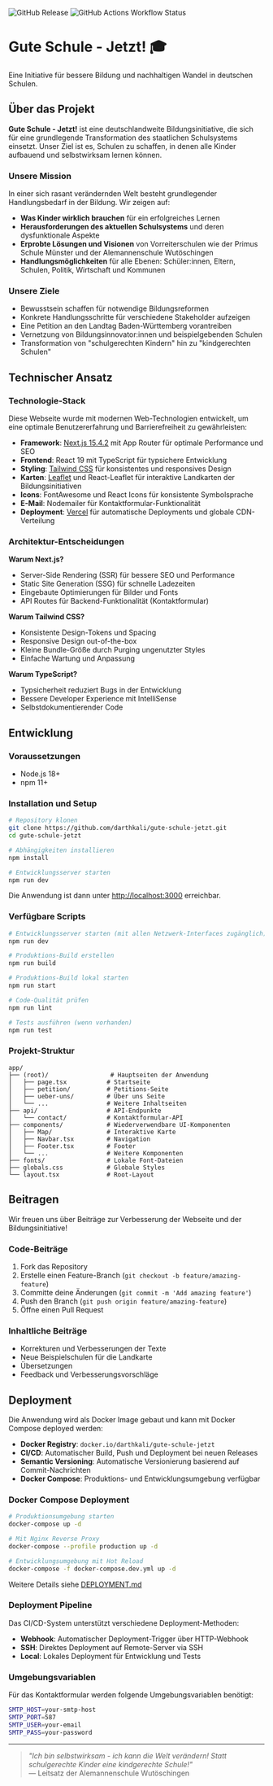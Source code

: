 ![GitHub Release](https://img.shields.io/github/v/release/darthkali/gute-schule-jetzt?color=yellow)
![GitHub Actions Workflow Status](https://img.shields.io/github/actions/workflow/status/darthkali/gute-schule-jetzt/ci.yml)

# Gute Schule - Jetzt! 🎓

Eine Initiative für bessere Bildung und nachhaltigen Wandel in deutschen Schulen.

## Über das Projekt

**Gute Schule - Jetzt!** ist eine deutschlandweite Bildungsinitiative, die sich für eine grundlegende Transformation des staatlichen Schulsystems einsetzt. Unser Ziel ist es, Schulen zu schaffen, in denen alle Kinder aufbauend und selbstwirksam lernen können.

### Unsere Mission

In einer sich rasant verändernden Welt besteht grundlegender Handlungsbedarf in der Bildung. Wir zeigen auf:

- **Was Kinder wirklich brauchen** für ein erfolgreiches Lernen
- **Herausforderungen des aktuellen Schulsystems** und deren dysfunktionale Aspekte  
- **Erprobte Lösungen und Visionen** von Vorreiterschulen wie der Primus Schule Münster und der Alemannenschule Wutöschingen
- **Handlungsmöglichkeiten** für alle Ebenen: Schüler:innen, Eltern, Schulen, Politik, Wirtschaft und Kommunen

### Unsere Ziele

- Bewusstsein schaffen für notwendige Bildungsreformen
- Konkrete Handlungsschritte für verschiedene Stakeholder aufzeigen
- Eine Petition an den Landtag Baden-Württemberg vorantreiben
- Vernetzung von Bildungsinnovator:innen und beispielgebenden Schulen
- Transformation von "schulgerechten Kindern" hin zu "kindgerechten Schulen"

## Technischer Ansatz

### Technologie-Stack

Diese Webseite wurde mit modernen Web-Technologien entwickelt, um eine optimale Benutzererfahrung und Barrierefreiheit zu gewährleisten:

- **Framework**: [Next.js 15.4.2](https://nextjs.org) mit App Router für optimale Performance und SEO
- **Frontend**: React 19 mit TypeScript für typsichere Entwicklung
- **Styling**: [Tailwind CSS](https://tailwindcss.com) für konsistentes und responsives Design
- **Karten**: [Leaflet](https://leafletjs.com) und React-Leaflet für interaktive Landkarten der Bildungsinitiativen
- **Icons**: FontAwesome und React Icons für konsistente Symbolsprache
- **E-Mail**: Nodemailer für Kontaktformular-Funktionalität
- **Deployment**: [Vercel](https://vercel.com) für automatische Deployments und globale CDN-Verteilung

### Architektur-Entscheidungen

**Warum Next.js?**
- Server-Side Rendering (SSR) für bessere SEO und Performance
- Static Site Generation (SSG) für schnelle Ladezeiten
- Eingebaute Optimierungen für Bilder und Fonts
- API Routes für Backend-Funktionalität (Kontaktformular)

**Warum Tailwind CSS?**
- Konsistente Design-Tokens und Spacing
- Responsive Design out-of-the-box
- Kleine Bundle-Größe durch Purging ungenutzter Styles
- Einfache Wartung und Anpassung

**Warum TypeScript?**
- Typsicherheit reduziert Bugs in der Entwicklung
- Bessere Developer Experience mit IntelliSense
- Selbstdokumentierender Code

## Entwicklung

### Voraussetzungen

- Node.js 18+ 
- npm 11+

### Installation und Setup

```bash
# Repository klonen
git clone https://github.com/darthkali/gute-schule-jetzt.git
cd gute-schule-jetzt

# Abhängigkeiten installieren
npm install

# Entwicklungsserver starten
npm run dev
```

Die Anwendung ist dann unter [http://localhost:3000](http://localhost:3000) erreichbar.

### Verfügbare Scripts

```bash
# Entwicklungsserver starten (mit allen Netzwerk-Interfaces zugänglich)
npm run dev

# Produktions-Build erstellen
npm run build

# Produktions-Build lokal starten
npm run start

# Code-Qualität prüfen
npm run lint

# Tests ausführen (wenn vorhanden)
npm run test
```

### Projekt-Struktur

```
app/
├── (root)/                 # Hauptseiten der Anwendung
│   ├── page.tsx           # Startseite
│   ├── petition/          # Petitions-Seite
│   ├── ueber-uns/         # Über uns Seite
│   └── ...                # Weitere Inhaltseiten
├── api/                   # API-Endpunkte
│   └── contact/           # Kontaktformular-API
├── components/            # Wiederverwendbare UI-Komponenten
│   ├── Map/               # Interaktive Karte
│   ├── Navbar.tsx         # Navigation
│   ├── Footer.tsx         # Footer
│   └── ...                # Weitere Komponenten
├── fonts/                 # Lokale Font-Dateien
├── globals.css            # Globale Styles
└── layout.tsx             # Root-Layout
```

## Beitragen

Wir freuen uns über Beiträge zur Verbesserung der Webseite und der Bildungsinitiative!

### Code-Beiträge

1. Fork das Repository
2. Erstelle einen Feature-Branch (`git checkout -b feature/amazing-feature`)
3. Committe deine Änderungen (`git commit -m 'Add amazing feature'`)
4. Push den Branch (`git push origin feature/amazing-feature`)
5. Öffne einen Pull Request

### Inhaltliche Beiträge

- Korrekturen und Verbesserungen der Texte
- Neue Beispielschulen für die Landkarte
- Übersetzungen
- Feedback und Verbesserungsvorschläge

## Deployment

Die Anwendung wird als Docker Image gebaut und kann mit Docker Compose deployed werden:

- **Docker Registry**: `docker.io/darthkali/gute-schule-jetzt`
- **CI/CD**: Automatischer Build, Push und Deployment bei neuen Releases
- **Semantic Versioning**: Automatische Versionierung basierend auf Commit-Nachrichten
- **Docker Compose**: Produktions- und Entwicklungsumgebung verfügbar

### Docker Compose Deployment

```bash
# Produktionsumgebung starten
docker-compose up -d

# Mit Nginx Reverse Proxy
docker-compose --profile production up -d

# Entwicklungsumgebung mit Hot Reload
docker-compose -f docker-compose.dev.yml up -d
```

Weitere Details siehe [DEPLOYMENT.md](DEPLOYMENT.md)

### Deployment Pipeline

Das CI/CD-System unterstützt verschiedene Deployment-Methoden:
- **Webhook**: Automatischer Deployment-Trigger über HTTP-Webhook
- **SSH**: Direktes Deployment auf Remote-Server via SSH
- **Local**: Lokales Deployment für Entwicklung und Tests

### Umgebungsvariablen

Für das Kontaktformular werden folgende Umgebungsvariablen benötigt:

```bash
SMTP_HOST=your-smtp-host
SMTP_PORT=587
SMTP_USER=your-email
SMTP_PASS=your-password
```



---

> *"Ich bin selbstwirksam - ich kann die Welt verändern! Statt schulgerechte Kinder eine kindgerechte Schule!"*  
> — Leitsatz der Alemannenschule Wutöschingen
